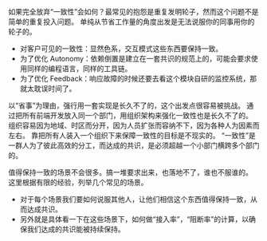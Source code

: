 如果完全放弃“一致性”会如何？最常见的抱怨是重复发明轮子，然而这个问题不是简单的重复投入问题。
单纯从节省工作量的角度出发是无法说服你的同事用你的轮子的。

* 对客户可见的一致性：显然色系，交互模式这些东西要保持一致。
* 为了优化 Autonomy：依赖倒置是建立在一套共识的规范上的，可能会要求使用同样的编程语言，同样的工具链。
* 为了优化 Feedback：响应故障的时候还要去看这个模块自研的监控系统，那就太耽误时间了。

以“省事”为理由，强行用一套实现是长久不了的，这个出发点很容易被挑战。
通过把所有前端开发放入同一个部门，用组织架构来强化一致性也是长久不了的。
组织容易因为地域、时区而分开，因为人员扩张而容纳不下，因为各种人为因素而左右。
靠把所有人装入一个组织下来保障一致性的目标是不现实的。
“一致性”是一群人为了彼此高效的分工，而达成的共识，是必须超越一个小部门横跨多个部门的。

值得保持一致的场景不会很多。搞一堆要求出来，也落地不了，谁也不服谁的。
这里根据有限的经验，列举几个常见的场景。

* 对于每个场景我们要如何说服其他人，让他们相信这个东西值得保持一致，从而达成共识。
* 另外就是具体看一下在这些场景下，如何做“接入率”，“阻断率”的计算，以确保我们达成的共识能被持续保持。